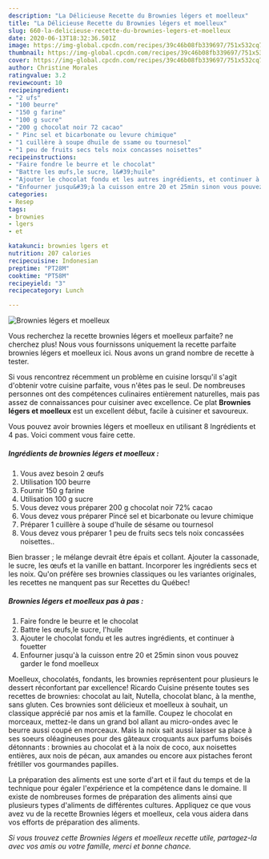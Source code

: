 ```yaml
---
description: "La Délicieuse Recette du Brownies légers et moelleux"
title: "La Délicieuse Recette du Brownies légers et moelleux"
slug: 660-la-delicieuse-recette-du-brownies-legers-et-moelleux
date: 2020-06-13T18:32:36.501Z
image: https://img-global.cpcdn.com/recipes/39c46b08fb339697/751x532cq70/brownies-legers-et-moelleux-photo-principale-de-la-recette.jpg
thumbnail: https://img-global.cpcdn.com/recipes/39c46b08fb339697/751x532cq70/brownies-legers-et-moelleux-photo-principale-de-la-recette.jpg
cover: https://img-global.cpcdn.com/recipes/39c46b08fb339697/751x532cq70/brownies-legers-et-moelleux-photo-principale-de-la-recette.jpg
author: Christine Morales
ratingvalue: 3.2
reviewcount: 10
recipeingredient:
- "2 ufs"
- "100 beurre"
- "150 g farine"
- "100 g sucre"
- "200 g chocolat noir 72 cacao"
- " Pinc sel et bicarbonate ou levure chimique"
- "1 cuillère à soupe dhuile de ssame ou tournesol"
- "1 peu de fruits secs tels noix concasses noisettes"
recipeinstructions:
- "Faire fondre le beurre et le chocolat"
- "Battre les œufs,le sucre, l&#39;huile"
- "Ajouter le chocolat fondu et les autres ingrédients, et continuer à fouetter"
- "Enfourner jusqu&#39;à la cuisson entre 20 et 25min sinon vous pouvez garder le fond moelleux"
categories:
- Resep
tags:
- brownies
- lgers
- et

katakunci: brownies lgers et 
nutrition: 207 calories
recipecuisine: Indonesian
preptime: "PT28M"
cooktime: "PT58M"
recipeyield: "3"
recipecategory: Lunch

---
```



![Brownies légers et moelleux](https://img-global.cpcdn.com/recipes/39c46b08fb339697/751x532cq70/brownies-legers-et-moelleux-photo-principale-de-la-recette.jpg)

Vous recherchez la recette brownies légers et moelleux parfaite? ne cherchez plus! Nous vous fournissons uniquement la recette parfaite brownies légers et moelleux ici. Nous avons un grand nombre de recette à tester.

Si vous rencontrez récemment un problème en cuisine lorsqu'il s'agit d'obtenir votre cuisine parfaite, vous n'êtes pas le seul. De nombreuses personnes ont des compétences culinaires entièrement naturelles, mais pas assez de connaissances pour cuisiner avec excellence. Ce plat <strong> Brownies légers et moelleux </strong> est un excellent début, facile à cuisiner et savoureux.

<!--inarticleads1-->

Vous pouvez avoir brownies légers et moelleux en utilisant 8 Ingrédients et 4 pas. Voici comment vous faire cette.

##### Ingrédients de brownies légers et moelleux :

1. Vous avez besoin 2 œufs
1. Utilisation 100 beurre
1. Fournir 150 g farine
1. Utilisation 100 g sucre
1. Vous devez vous préparer 200 g chocolat noir 72% cacao
1. Vous devez vous préparer  Pincé sel et bicarbonate ou levure chimique
1. Préparer 1 cuillère à soupe d&#39;huile de sésame ou tournesol
1. Vous devez vous préparer 1 peu de fruits secs tels noix concassées noisettes..


Bien brasser ; le mélange devrait être épais et collant. Ajouter la cassonade, le sucre, les œufs et la vanille en battant. Incorporer les ingrédients secs et les noix. Qu&#39;on préfère ses brownies classiques ou les variantes originales, les recettes ne manquent pas sur Recettes du Québec! 

<!--inarticleads2-->

##### Brownies légers et moelleux pas à pas :

1. Faire fondre le beurre et le chocolat
1. Battre les œufs,le sucre, l&#39;huile
1. Ajouter le chocolat fondu et les autres ingrédients, et continuer à fouetter
1. Enfourner jusqu&#39;à la cuisson entre 20 et 25min sinon vous pouvez garder le fond moelleux


Moelleux, chocolatés, fondants, les brownies représentent pour plusieurs le dessert réconfortant par excellence! Ricardo Cuisine présente toutes ses recettes de brownies: chocolat au lait, Nutella, chocolat blanc, à la menthe, sans gluten. Ces brownies sont délicieux et moelleux à souhait, un classique apprécié par nos amis et la famille. Coupez le chocolat en morceaux, mettez-le dans un grand bol allant au micro-ondes avec le beurre aussi coupé en morceaux. Mais la noix sait aussi laisser sa place à ses soeurs oléagineuses pour des gâteaux croquants aux parfums boisés détonnants : brownies au chocolat et à la noix de coco, aux noisettes entières, aux nois de pécan, aux amandes ou encore aux pistaches feront frétiller vos gourmandes papilles. 

<!--inarticleads1-->

<p>
La préparation des aliments est une sorte d'art et il faut du temps et de la technique pour égaler l'expérience et la compétence dans le domaine. Il existe de nombreuses formes de préparation des aliments ainsi que plusieurs types d'aliments de différentes cultures. Appliquez ce que vous avez vu de la recette Brownies légers et moelleux, cela vous aidera dans vos efforts de préparation des aliments.
</p>

<p>
<i>Si vous trouvez cette Brownies légers et moelleux recette utile, partagez-la avec vos amis ou votre famille, merci et bonne chance.</i>
</p>
